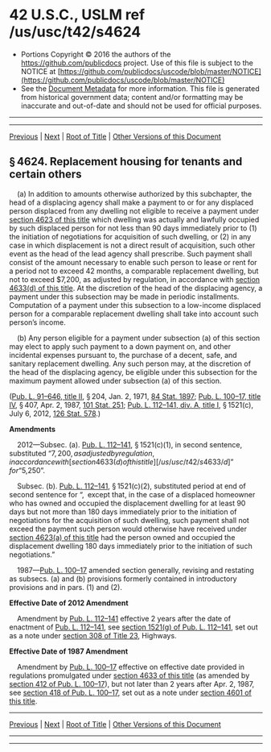 ---
---

# 42 U.S.C., USLM ref /us/usc/t42/s4624

* Portions Copyright © 2016 the authors of the https://github.com/publicdocs project.
  Use of this file is subject to the NOTICE at [https://github.com/publicdocs/uscode/blob/master/NOTICE](https://github.com/publicdocs/uscode/blob/master/NOTICE)
* See the [Document Metadata](././../../../../..//README.md) for more information.
  This file is generated from historical government data; content and/or formatting may be inaccurate and out-of-date and should not be used for official purposes.

----------
----------

[Previous](./../../../../..//us/usc/t42/ch61/schII/m__us_usc_t42_s4623.md) | [Next](./../../../../..//us/usc/t42/ch61/schII/m__us_usc_t42_s4625.md) | [Root of Title](./../../../../../) | [Other Versions of this Document](https://publicdocs.github.io/go/links?ns=uslm&ref=%2Fus%2Fusc%2Ft42%2Fs4624)

## § 4624. Replacement housing for tenants and certain others

    (a) In addition to amounts otherwise authorized by this subchapter, the head of a displacing agency shall make a payment to or for any displaced person displaced from any dwelling not eligible to receive a payment under [section 4623 of this title][/us/usc/t42/s4623] which dwelling was actually and lawfully occupied by such displaced person for not less than 90 days immediately prior to (1) the initiation of negotiations for acquisition of such dwelling, or (2) in any case in which displacement is not a direct result of acquisition, such other event as the head of the lead agency shall prescribe. Such payment shall consist of the amount necessary to enable such person to lease or rent for a period not to exceed 42 months, a comparable replacement dwelling, but not to exceed $7,200, as adjusted by regulation, in accordance with [section 4633(d) of this title][/us/usc/t42/s4633/d]. At the discretion of the head of the displacing agency, a payment under this subsection may be made in periodic installments. Computation of a payment under this subsection to a low-income displaced person for a comparable replacement dwelling shall take into account such person’s income.

    (b) Any person eligible for a payment under subsection (a) of this section may elect to apply such payment to a down payment on, and other incidental expenses pursuant to, the purchase of a decent, safe, and sanitary replacement dwelling. Any such person may, at the discretion of the head of the displacing agency, be eligible under this subsection for the maximum payment allowed under subsection (a) of this section.

([Pub. L. 91–646, title II][/us/pl/91/646/tII], § 204, Jan. 2, 1971, [84 Stat. 1897][/us/stat/84/1897]; [Pub. L. 100–17, title IV][/us/pl/100/17/tIV], § 407, Apr. 2, 1987, [101 Stat. 251][/us/stat/101/251]; [Pub. L. 112–141, div. A, title I][/us/pl/112/141/dA/tI], § 1521(c), July 6, 2012, [126 Stat. 578][/us/stat/126/578].)

 __Amendments__ 

    2012—Subsec. (a). [Pub. L. 112–141][/us/pl/112/141], § 1521(c)(1), in second sentence, substituted “$7,200, as adjusted by regulation, in accordance with [section 4633(d) of this title][/us/usc/t42/s4633/d]” for “$5,250”.

    Subsec. (b). [Pub. L. 112–141][/us/pl/112/141], § 1521(c)(2), substituted period at end of second sentence for “, except that, in the case of a displaced homeowner who has owned and occupied the displacement dwelling for at least 90 days but not more than 180 days immediately prior to the initiation of negotiations for the acquisition of such dwelling, such payment shall not exceed the payment such person would otherwise have received under [section 4623(a) of this title][/us/usc/t42/s4623/a] had the person owned and occupied the displacement dwelling 180 days immediately prior to the initiation of such negotiations.”

    1987—[Pub. L. 100–17][/us/pl/100/17] amended section generally, revising and restating as subsecs. (a) and (b) provisions formerly contained in introductory provisions and in pars. (1) and (2).

 __Effective Date of 2012 Amendment__ 

    Amendment by [Pub. L. 112–141][/us/pl/112/141] effective 2 years after the date of enactment of [Pub. L. 112–141][/us/pl/112/141], see [section 1521(g) of Pub. L. 112–141][/us/pl/112/141/s1521/g], set out as a note under [section 308 of Title 23][/us/usc/t23/s308], Highways.

 __Effective Date of 1987 Amendment__ 

    Amendment by [Pub. L. 100–17][/us/pl/100/17] effective on effective date provided in regulations promulgated under [section 4633 of this title][/us/usc/t42/s4633] (as amended by [section 412 of Pub. L. 100–17][/us/pl/100/17/s412]), but not later than 2 years after Apr. 2, 1987, see [section 418 of Pub. L. 100–17][/us/pl/100/17/s418], set out as a note under [section 4601 of this title][/us/usc/t42/s4601].

----------

[Previous](./../../../../..//us/usc/t42/ch61/schII/m__us_usc_t42_s4623.md) | [Next](./../../../../..//us/usc/t42/ch61/schII/m__us_usc_t42_s4625.md) | [Root of Title](./../../../../../) | [Other Versions of this Document](https://publicdocs.github.io/go/links?ns=uslm&ref=%2Fus%2Fusc%2Ft42%2Fs4624)

----------
----------

[/us/usc/t42/s4623]: https://publicdocs.github.io/go/links?ns=uslm&ref=%2Fus%2Fusc%2Ft42%2Fs4623
[/us/usc/t42/s4633/d]: https://publicdocs.github.io/go/links?ns=uslm&ref=%2Fus%2Fusc%2Ft42%2Fs4633%2Fd
[/us/pl/91/646/tII]: https://publicdocs.github.io/go/links?ns=uslm&ref=%2Fus%2Fpl%2F91%2F646%2FtII
[/us/stat/84/1897]: https://publicdocs.github.io/go/links?ns=uslm&ref=%2Fus%2Fstat%2F84%2F1897
[/us/pl/100/17/tIV]: https://publicdocs.github.io/go/links?ns=uslm&ref=%2Fus%2Fpl%2F100%2F17%2FtIV
[/us/stat/101/251]: https://publicdocs.github.io/go/links?ns=uslm&ref=%2Fus%2Fstat%2F101%2F251
[/us/pl/112/141/dA/tI]: https://publicdocs.github.io/go/links?ns=uslm&ref=%2Fus%2Fpl%2F112%2F141%2FdA%2FtI
[/us/stat/126/578]: https://publicdocs.github.io/go/links?ns=uslm&ref=%2Fus%2Fstat%2F126%2F578
[/us/pl/112/141]: https://publicdocs.github.io/go/links?ns=uslm&ref=%2Fus%2Fpl%2F112%2F141
[/us/usc/t42/s4633/d]: https://publicdocs.github.io/go/links?ns=uslm&ref=%2Fus%2Fusc%2Ft42%2Fs4633%2Fd
[/us/pl/112/141]: https://publicdocs.github.io/go/links?ns=uslm&ref=%2Fus%2Fpl%2F112%2F141
[/us/usc/t42/s4623/a]: https://publicdocs.github.io/go/links?ns=uslm&ref=%2Fus%2Fusc%2Ft42%2Fs4623%2Fa
[/us/pl/100/17]: https://publicdocs.github.io/go/links?ns=uslm&ref=%2Fus%2Fpl%2F100%2F17
[/us/pl/112/141]: https://publicdocs.github.io/go/links?ns=uslm&ref=%2Fus%2Fpl%2F112%2F141
[/us/pl/112/141]: https://publicdocs.github.io/go/links?ns=uslm&ref=%2Fus%2Fpl%2F112%2F141
[/us/pl/112/141/s1521/g]: https://publicdocs.github.io/go/links?ns=uslm&ref=%2Fus%2Fpl%2F112%2F141%2Fs1521%2Fg
[/us/usc/t23/s308]: https://publicdocs.github.io/go/links?ns=uslm&ref=%2Fus%2Fusc%2Ft23%2Fs308
[/us/pl/100/17]: https://publicdocs.github.io/go/links?ns=uslm&ref=%2Fus%2Fpl%2F100%2F17
[/us/usc/t42/s4633]: https://publicdocs.github.io/go/links?ns=uslm&ref=%2Fus%2Fusc%2Ft42%2Fs4633
[/us/pl/100/17/s412]: https://publicdocs.github.io/go/links?ns=uslm&ref=%2Fus%2Fpl%2F100%2F17%2Fs412
[/us/pl/100/17/s418]: https://publicdocs.github.io/go/links?ns=uslm&ref=%2Fus%2Fpl%2F100%2F17%2Fs418
[/us/usc/t42/s4601]: https://publicdocs.github.io/go/links?ns=uslm&ref=%2Fus%2Fusc%2Ft42%2Fs4601


